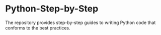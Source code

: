 # Python-Step-by-Step
The repository provides step-by-step guides to writing Python code that conforms to the best practices.
